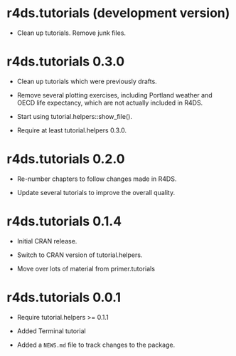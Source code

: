 # r4ds.tutorials (development version)

* Clean up tutorials. Remove junk files.

# r4ds.tutorials 0.3.0

* Clean up tutorials which were previously drafts.

* Remove several plotting exercises, including Portland weather and OECD life expectancy, which are not actually included in R4DS.

* Start using tutorial.helpers::show_file().

* Require at least tutorial.helpers 0.3.0.

# r4ds.tutorials 0.2.0

* Re-number chapters to follow changes made in R4DS.

* Update several tutorials to improve the overall quality.

# r4ds.tutorials 0.1.4

* Initial CRAN release.

* Switch to CRAN version of tutorial.helpers.

* Move over lots of material from primer.tutorials

# r4ds.tutorials 0.0.1

* Require tutorial.helpers >= 0.1.1

* Added Terminal tutorial

* Added a `NEWS.md` file to track changes to the package.
